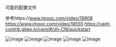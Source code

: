 可能的配置文件

参考https://www.imooc.com/video/19808
https://www.imooc.com/video/18555
https://vant-contrib.gitee.io/vant/#/zh-CN/quickstart

![image](https://github.com/0x80mem/HTML5-SocialNet/assets/93927938/ab73a77b-e1a1-493a-ab32-d2935296dad9)
![image](https://github.com/0x80mem/HTML5-SocialNet/assets/93927938/b5fb27ef-6736-4e8f-8ba3-83405fa10cad)
![image](https://github.com/0x80mem/HTML5-SocialNet/assets/93927938/43f7c717-d868-4a2f-9ed8-e6c0c31689f9)
![image](https://github.com/0x80mem/HTML5-SocialNet/assets/93927938/3e03c66c-6843-40f4-9331-90eeac50de78)
![image](https://github.com/0x80mem/HTML5-SocialNet/assets/93927938/9281d8b3-7a59-4d9b-8043-3d7df00a80a5)



